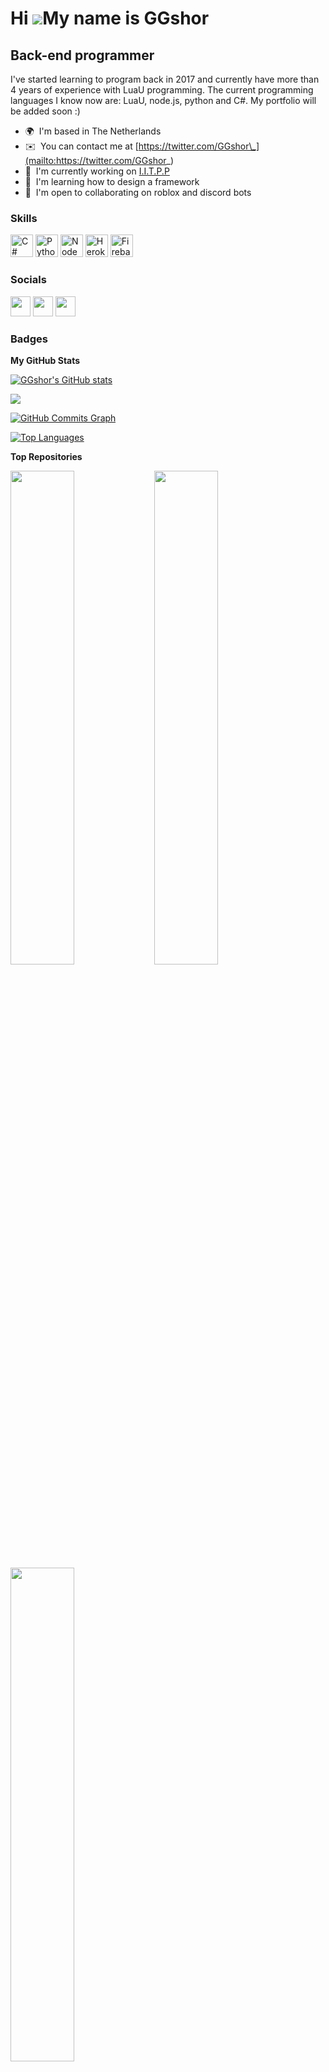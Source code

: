 Hi ![](https://user-images.githubusercontent.com/18350557/176309783-0785949b-9127-417c-8b55-ab5a4333674e.gif)My name is GGshor
==============================================================================================================================

Back-end programmer
-------------------

I've started learning to program back in 2017 and currently have more than 4 years of experience with LuaU programming. The current programming languages I know now are: LuaU, node.js, python and C#. My portfolio will be added soon :)

* 🌍  I'm based in The Netherlands
* ✉️  You can contact me at [https://twitter.com/GGshor\_](mailto:https://twitter.com/GGshor_)
* 🚀  I'm currently working on [I.I.T.P.P](http://www.roblox.com/games/2337178805/Innovation-Inc-Thermal-Power-Plant)
* 🧠  I'm learning how to design a framework
* 🤝  I'm open to collaborating on roblox and discord bots

### Skills

<p align="left">
<a href="https://docs.microsoft.com/en-us/dotnet/csharp/" target="_blank" rel="noreferrer"><img src="https://raw.githubusercontent.com/danielcranney/readme-generator/main/public/icons/skills/csharp-colored.svg" width="36" height="36" alt="C#" /></a>
<a href="https://www.python.org/" target="_blank" rel="noreferrer"><img src="https://raw.githubusercontent.com/danielcranney/readme-generator/main/public/icons/skills/python-colored.svg" width="36" height="36" alt="Python" /></a>
<a href="https://nodejs.org/en/" target="_blank" rel="noreferrer"><img src="https://raw.githubusercontent.com/danielcranney/readme-generator/main/public/icons/skills/nodejs-colored.svg" width="36" height="36" alt="NodeJS" /></a>
<a href="https://www.heroku.com/" target="_blank" rel="noreferrer"><img src="https://raw.githubusercontent.com/danielcranney/readme-generator/main/public/icons/skills/heroku-colored.svg" width="36" height="36" alt="Heroku" /></a>
<a href="https://firebase.google.com/" target="_blank" rel="noreferrer"><img src="https://raw.githubusercontent.com/danielcranney/readme-generator/main/public/icons/skills/firebase-colored.svg" width="36" height="36" alt="Firebase" /></a>
</p>


### Socials

<p align="left"> <a href="https://www.github.com/GGshor" target="_blank" rel="noreferrer"><img src="https://raw.githubusercontent.com/danielcranney/readme-generator/main/public/icons/socials/github.svg" width="32" height="32" /></a> <a href="https://www.twitter.com/GGshor_" target="_blank" rel="noreferrer"><img src="https://raw.githubusercontent.com/danielcranney/readme-generator/main/public/icons/socials/twitter.svg" width="32" height="32" /></a> <a href="https://www.twitch.tv/ggshor_" target="_blank" rel="noreferrer"><img src="https://raw.githubusercontent.com/danielcranney/readme-generator/main/public/icons/socials/twitch.svg" width="32" height="32" /></a></p>

### Badges

<b>My GitHub Stats</b>

<a href="http://www.github.com/GGshor"><img src="https://github-readme-stats.vercel.app/api?username=GGshor&show_icons=true&hide=&count_private=true&title_color=0891b2&text_color=ffffff&icon_color=0891b2&bg_color=1c1917&hide_border=true&show_icons=true" alt="GGshor's GitHub stats" /></a>

<a href="http://www.github.com/GGshor"><img src="https://github-readme-streak-stats.herokuapp.com/?user=GGshor&stroke=ffffff&background=1c1917&ring=0891b2&fire=0891b2&currStreakNum=ffffff&currStreakLabel=0891b2&sideNums=ffffff&sideLabels=ffffff&dates=ffffff&hide_border=true" /></a>

<a href="http://www.github.com/GGshor"><img src="https://activity-graph.herokuapp.com/graph?username=GGshor&bg_color=1c1917&color=ffffff&line=0891b2&point=ffffff&area_color=1c1917&area=true&hide_border=true&custom_title=GitHub%20Commits%20Graph" alt="GitHub Commits Graph" /></a>

<a href="https://github.com/GGshor" align="left"><img src="https://github-readme-stats.vercel.app/api/top-langs/?username=GGshor&langs_count=10&title_color=0891b2&text_color=ffffff&icon_color=0891b2&bg_color=1c1917&hide_border=true&locale=en&custom_title=Top%20%Languages" alt="Top Languages" /></a>

<b>Top Repositories</b>

<div width="100%" align="center"><a href="https://github.com/GGshor/Grid" align="left"><img align="left" width="45%" src="https://github-readme-stats.vercel.app/api/pin/?username=Roblox-Security&repo=SecureClick&title_color=0891b2&text_color=ffffff&icon_color=0891b2&bg_color=1c1917&hide_border=true&locale=en" 

<div width="100%" align="center"><a href="https://github.com/GGshor/Grid" align="left"><img align="left" width="45%" src="https://github-readme-stats.vercel.app/api/pin/?username=GGshor&repo=Grid&title_color=0891b2&text_color=ffffff&icon_color=0891b2&bg_color=1c1917&hide_border=true&locale=en" /></a></div><br /><br /><br /><br /><br /><br /><br />

<br /><br /><br /><br /><br />

<div width="100%" align="center"><a href="https://github.com/GGshor/TweenModel" align="left"><img align="left" width="45%" src="https://github-readme-stats.vercel.app/api/pin/?username=GGshor&repo=TweenModel&title_color=0891b2&text_color=ffffff&icon_color=0891b2&bg_color=1c1917&hide_border=true&locale=en" /></a></div>
